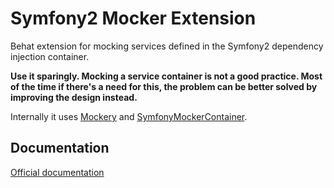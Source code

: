 ﻿Symfony2 Mocker Extension
=========================

Behat extension for mocking services defined in the Symfony2 dependency
injection container.

**Use it sparingly. Mocking a service container is not a good practice.
Most of the time if there's a need for this,
the problem can be better solved by improving the design instead.**

Internally it uses [Mockery](https://github.com/padraic/mockery) and
[SymfonyMockerContainer](https://github.com/PolishSymfonyCommunity/SymfonyMockerContainer).

## Documentation

[Official documentation](doc/index.rst)
